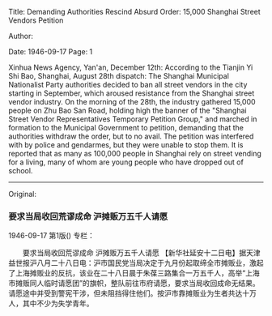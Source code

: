 Title: Demanding Authorities Rescind Absurd Order: 15,000 Shanghai Street Vendors Petition

Author:

Date: 1946-09-17
Page: 1

Xinhua News Agency, Yan'an, December 12th: According to the Tianjin Yi Shi Bao, Shanghai, August 28th dispatch: The Shanghai Municipal Nationalist Party authorities decided to ban all street vendors in the city starting in September, which aroused resistance from the Shanghai street vendor industry. On the morning of the 28th, the industry gathered 15,000 people on Zhu Bao San Road, holding high the banner of the "Shanghai Street Vendor Representatives Temporary Petition Group," and marched in formation to the Municipal Government to petition, demanding that the authorities withdraw the order, but to no avail. The petition was interfered with by police and gendarmes, but they were unable to stop them. It is reported that as many as 100,000 people in Shanghai rely on street vending for a living, many of whom are young people who have dropped out of school.



<hr /> 

Original: 


### 要求当局收回荒谬成命  沪摊贩万五千人请愿

1946-09-17
第1版()
专栏：

　　要求当局收回荒谬成命
    沪摊贩万五千人请愿
    【新华社延安十二日电】据天津益世报沪八月二十八日电：沪市国民党当局决定于九月份起取缔全市摊贩业，激起了上海摊贩业的反抗，该业在二十八日晨于朱葆三路集合一万五千人，高举“上海市摊贩同人临时请愿团”的旗帜，整队前往市府请愿，要求当局收回成命无结果。请愿途中并受到警宪干涉，但未阻挡得住他们。按沪市靠摊贩业为生者共达十万人，其中不少为失学青年。
